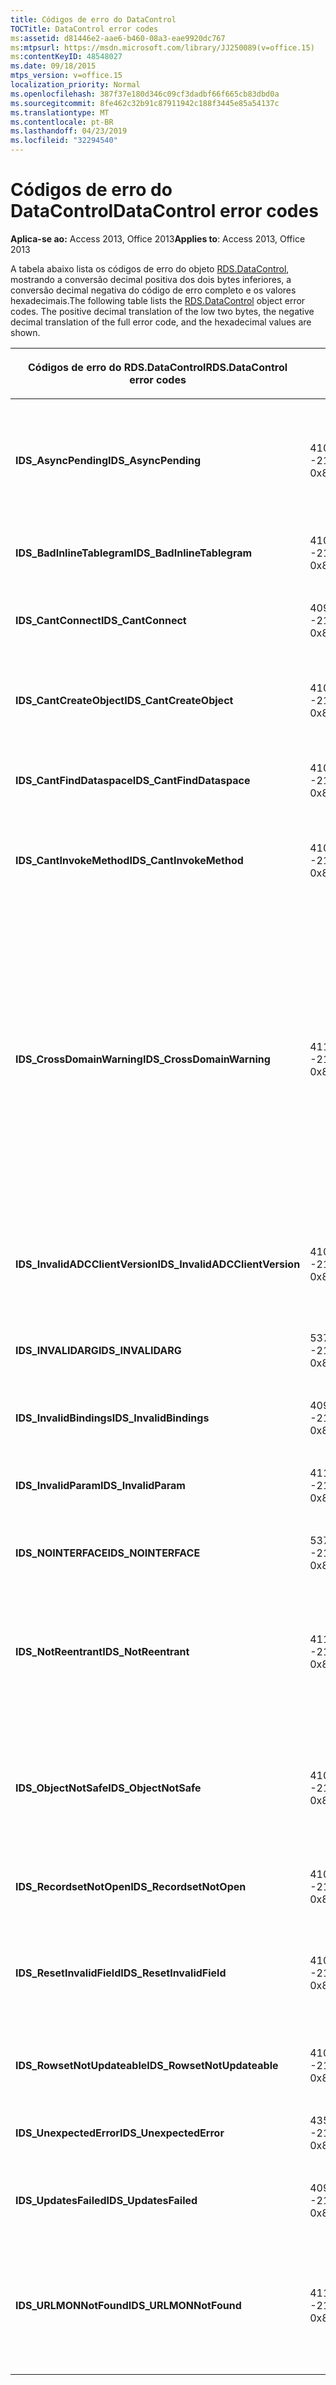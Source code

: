 ```yaml
---
title: Códigos de erro do DataControl
TOCTitle: DataControl error codes
ms:assetid: d81446e2-aae6-b460-08a3-eae9920dc767
ms:mtpsurl: https://msdn.microsoft.com/library/JJ250089(v=office.15)
ms:contentKeyID: 48548027
ms.date: 09/18/2015
mtps_version: v=office.15
localization_priority: Normal
ms.openlocfilehash: 387f37e180d346c09cf3dadbf66f665cb83dbd0a
ms.sourcegitcommit: 8fe462c32b91c87911942c188f3445e85a54137c
ms.translationtype: MT
ms.contentlocale: pt-BR
ms.lasthandoff: 04/23/2019
ms.locfileid: "32294540"
---
```

# <a name="datacontrol-error-codes"></a><span data-ttu-id="0b591-102">Códigos de erro do DataControl</span><span class="sxs-lookup"><span data-stu-id="0b591-102">DataControl error codes</span></span>


<span data-ttu-id="0b591-103">**Aplica-se ao:** Access 2013, Office 2013</span><span class="sxs-lookup"><span data-stu-id="0b591-103">**Applies to**: Access 2013, Office 2013</span></span>

<span data-ttu-id="0b591-p101">A tabela abaixo lista os códigos de erro do objeto [RDS.DataControl](datacontrol-object-rds.md), mostrando a conversão decimal positiva dos dois bytes inferiores, a conversão decimal negativa do código de erro completo e os valores hexadecimais.</span><span class="sxs-lookup"><span data-stu-id="0b591-p101">The following table lists the [RDS.DataControl](datacontrol-object-rds.md) object error codes. The positive decimal translation of the low two bytes, the negative decimal translation of the full error code, and the hexadecimal values are shown.</span></span>

<table>
<colgroup>
<col style="width: 33%" />
<col style="width: 33%" />
<col style="width: 33%" />
</colgroup>
<thead>
<tr class="header">
<th><p><span data-ttu-id="0b591-106">Códigos de erro do RDS.DataControl</span><span class="sxs-lookup"><span data-stu-id="0b591-106">RDS.DataControl error codes</span></span></p></th>
<th><p><span data-ttu-id="0b591-107">Número</span><span class="sxs-lookup"><span data-stu-id="0b591-107">Number</span></span></p></th>
<th><p><span data-ttu-id="0b591-108">Descrição</span><span class="sxs-lookup"><span data-stu-id="0b591-108">Description</span></span></p></th>
</tr>
</thead>
<tbody>
<tr class="odd">
<td><p><span data-ttu-id="0b591-109"><strong>IDS_AsyncPending</strong></span><span class="sxs-lookup"><span data-stu-id="0b591-109"><strong>IDS_AsyncPending</strong></span></span></p></td>
<td><p><span data-ttu-id="0b591-110">4107</span><span class="sxs-lookup"><span data-stu-id="0b591-110">4107</span></span><br />
<span data-ttu-id="0b591-111">-2146824175</span><span class="sxs-lookup"><span data-stu-id="0b591-111">-2146824175</span></span><br />
<span data-ttu-id="0b591-112">0x800A1011</span><span class="sxs-lookup"><span data-stu-id="0b591-112">0x800A1011</span></span></p></td>
<td><p><span data-ttu-id="0b591-113">A operação não pode ser executada enquanto houver uma operação assíncrona pendente.</span><span class="sxs-lookup"><span data-stu-id="0b591-113">Operation cannot be performed while async operation is pending.</span></span></p></td>
</tr>
<tr class="even">
<td><p><span data-ttu-id="0b591-114"><strong>IDS_BadInlineTablegram</strong></span><span class="sxs-lookup"><span data-stu-id="0b591-114"><strong>IDS_BadInlineTablegram</strong></span></span></p></td>
<td><p><span data-ttu-id="0b591-115">4105</span><span class="sxs-lookup"><span data-stu-id="0b591-115">4105</span></span><br />
<span data-ttu-id="0b591-116">-2146824183</span><span class="sxs-lookup"><span data-stu-id="0b591-116">-2146824183</span></span><br />
<span data-ttu-id="0b591-117">0x800A1009</span><span class="sxs-lookup"><span data-stu-id="0b591-117">0x800A1009</span></span></p></td>
<td><p><span data-ttu-id="0b591-118">Tablegram embutido inválido.</span><span class="sxs-lookup"><span data-stu-id="0b591-118">Bad inline tablegram.</span></span></p></td>
</tr>
<tr class="odd">
<td><p><span data-ttu-id="0b591-119"><strong>IDS_CantConnect</strong></span><span class="sxs-lookup"><span data-stu-id="0b591-119"><strong>IDS_CantConnect</strong></span></span></p></td>
<td><p><span data-ttu-id="0b591-120">4099</span><span class="sxs-lookup"><span data-stu-id="0b591-120">4099</span></span><br />
<span data-ttu-id="0b591-121">-2146824189</span><span class="sxs-lookup"><span data-stu-id="0b591-121">-2146824189</span></span><br />
<span data-ttu-id="0b591-122">0x800A1003</span><span class="sxs-lookup"><span data-stu-id="0b591-122">0x800A1003</span></span></p></td>
<td><p><span data-ttu-id="0b591-123">Não foi possível conectar ao servidor.</span><span class="sxs-lookup"><span data-stu-id="0b591-123">Cannot connect to server.</span></span></p></td>
</tr>
<tr class="even">
<td><p><span data-ttu-id="0b591-124"><strong>IDS_CantCreateObject</strong></span><span class="sxs-lookup"><span data-stu-id="0b591-124"><strong>IDS_CantCreateObject</strong></span></span></p></td>
<td><p><span data-ttu-id="0b591-125">4100</span><span class="sxs-lookup"><span data-stu-id="0b591-125">4100</span></span><br />
<span data-ttu-id="0b591-126">-2146824188</span><span class="sxs-lookup"><span data-stu-id="0b591-126">-2146824188</span></span><br />
<span data-ttu-id="0b591-127">0x800A1004</span><span class="sxs-lookup"><span data-stu-id="0b591-127">0x800A1004</span></span></p></td>
<td><p><span data-ttu-id="0b591-128">Não foi possível criar o objeto comercial.</span><span class="sxs-lookup"><span data-stu-id="0b591-128">Business object cannot be created.</span></span></p></td>
</tr>
<tr class="odd">
<td><p><span data-ttu-id="0b591-129"><strong>IDS_CantFindDataspace</strong></span><span class="sxs-lookup"><span data-stu-id="0b591-129"><strong>IDS_CantFindDataspace</strong></span></span></p></td>
<td><p><span data-ttu-id="0b591-130">4102</span><span class="sxs-lookup"><span data-stu-id="0b591-130">4102</span></span><br />
<span data-ttu-id="0b591-131">-2146824186</span><span class="sxs-lookup"><span data-stu-id="0b591-131">-2146824186</span></span><br />
<span data-ttu-id="0b591-132">0x800A1006</span><span class="sxs-lookup"><span data-stu-id="0b591-132">0x800A1006</span></span></p></td>
<td><p><span data-ttu-id="0b591-133">A propriedade Dataspace não é válida.</span><span class="sxs-lookup"><span data-stu-id="0b591-133">Dataspace property is not valid.</span></span></p></td>
</tr>
<tr class="even">
<td><p><span data-ttu-id="0b591-134"><strong>IDS_CantInvokeMethod</strong></span><span class="sxs-lookup"><span data-stu-id="0b591-134"><strong>IDS_CantInvokeMethod</strong></span></span></p></td>
<td><p><span data-ttu-id="0b591-135">4101</span><span class="sxs-lookup"><span data-stu-id="0b591-135">4101</span></span><br />
<span data-ttu-id="0b591-136">-2146824187</span><span class="sxs-lookup"><span data-stu-id="0b591-136">-2146824187</span></span><br />
<span data-ttu-id="0b591-137">0x800A1005</span><span class="sxs-lookup"><span data-stu-id="0b591-137">0x800A1005</span></span></p></td>
<td><p><span data-ttu-id="0b591-138">Não foi possível invocar o método no objeto comercial.</span><span class="sxs-lookup"><span data-stu-id="0b591-138">Method cannot be invoked on business object.</span></span></p></td>
</tr>
<tr class="odd">
<td><p><span data-ttu-id="0b591-139"><strong>IDS_CrossDomainWarning</strong></span><span class="sxs-lookup"><span data-stu-id="0b591-139"><strong>IDS_CrossDomainWarning</strong></span></span></p></td>
<td><p><span data-ttu-id="0b591-140">4112</span><span class="sxs-lookup"><span data-stu-id="0b591-140">4112</span></span><br />
<span data-ttu-id="0b591-141">-2146824170</span><span class="sxs-lookup"><span data-stu-id="0b591-141">-2146824170</span></span><br />
<span data-ttu-id="0b591-142">0x800A1016</span><span class="sxs-lookup"><span data-stu-id="0b591-142">0x800A1016</span></span></p></td>
<td><p><span data-ttu-id="0b591-143">Esta página acessa dados em outro domínio.</span><span class="sxs-lookup"><span data-stu-id="0b591-143">This page accesses data on another domain.</span></span> <span data-ttu-id="0b591-144">Você quer permitir isso?</span><span class="sxs-lookup"><span data-stu-id="0b591-144">Do you want to allow this?</span></span> <span data-ttu-id="0b591-145">Para evitar essa mensagem no Internet Explorer, você pode adicionar um site seguro à zona de sites confiáveis na guia <strong>segurança</strong> da caixa de diálogo <strong>Opções da Internet</strong> .</span><span class="sxs-lookup"><span data-stu-id="0b591-145">To avoid this message in Internet Explorer, you can add a secure website to your Trusted Sites zone on the <strong>Security</strong> tab of the <strong>Internet Options</strong> dialog box.</span></span></p></td>
</tr>
<tr class="even">
<td><p><span data-ttu-id="0b591-146"><strong>IDS_InvalidADCClientVersion</strong></span><span class="sxs-lookup"><span data-stu-id="0b591-146"><strong>IDS_InvalidADCClientVersion</strong></span></span></p></td>
<td><p><span data-ttu-id="0b591-147">4106</span><span class="sxs-lookup"><span data-stu-id="0b591-147">4106</span></span><br />
<span data-ttu-id="0b591-148">-2146824176</span><span class="sxs-lookup"><span data-stu-id="0b591-148">-2146824176</span></span><br />
<span data-ttu-id="0b591-149">0x800A1010</span><span class="sxs-lookup"><span data-stu-id="0b591-149">0x800A1010</span></span></p></td>
<td><p><span data-ttu-id="0b591-150">Versão de cliente RDS inVálida — o cliente é mais recente do que o servidor.</span><span class="sxs-lookup"><span data-stu-id="0b591-150">Invalid RDS Client Version — Client is newer than server.</span></span></p></td>
</tr>
<tr class="odd">
<td><p><span data-ttu-id="0b591-151"><strong>IDS_INVALIDARG</strong></span><span class="sxs-lookup"><span data-stu-id="0b591-151"><strong>IDS_INVALIDARG</strong></span></span></p></td>
<td><p><span data-ttu-id="0b591-152">5376</span><span class="sxs-lookup"><span data-stu-id="0b591-152">5376</span></span><br />
<span data-ttu-id="0b591-153">-2147019520</span><span class="sxs-lookup"><span data-stu-id="0b591-153">-2147019520</span></span><br />
<span data-ttu-id="0b591-154">0x80071500</span><span class="sxs-lookup"><span data-stu-id="0b591-154">0x80071500</span></span></p></td>
<td><p><span data-ttu-id="0b591-155">Um ou mais argumentos são inválidos.</span><span class="sxs-lookup"><span data-stu-id="0b591-155">One or more arguments are invalid.</span></span></p></td>
</tr>
<tr class="even">
<td><p><span data-ttu-id="0b591-156"><strong>IDS_InvalidBindings</strong></span><span class="sxs-lookup"><span data-stu-id="0b591-156"><strong>IDS_InvalidBindings</strong></span></span></p></td>
<td><p><span data-ttu-id="0b591-157">4097</span><span class="sxs-lookup"><span data-stu-id="0b591-157">4097</span></span><br />
<span data-ttu-id="0b591-158">-2146824191</span><span class="sxs-lookup"><span data-stu-id="0b591-158">-2146824191</span></span><br />
<span data-ttu-id="0b591-159">0x800A1001</span><span class="sxs-lookup"><span data-stu-id="0b591-159">0x800A1001</span></span></p></td>
<td><p><span data-ttu-id="0b591-160">Erro na propriedade Bindings.</span><span class="sxs-lookup"><span data-stu-id="0b591-160">Error in bindings property.</span></span></p></td>
</tr>
<tr class="odd">
<td><p><span data-ttu-id="0b591-161"><strong>IDS_InvalidParam</strong></span><span class="sxs-lookup"><span data-stu-id="0b591-161"><strong>IDS_InvalidParam</strong></span></span></p></td>
<td><p><span data-ttu-id="0b591-162">4110</span><span class="sxs-lookup"><span data-stu-id="0b591-162">4110</span></span><br />
<span data-ttu-id="0b591-163">-2146824172</span><span class="sxs-lookup"><span data-stu-id="0b591-163">-2146824172</span></span><br />
<span data-ttu-id="0b591-164">0x800A1014</span><span class="sxs-lookup"><span data-stu-id="0b591-164">0x800A1014</span></span></p></td>
<td><p><span data-ttu-id="0b591-165">Um ou mais argumentos são inválidos.</span><span class="sxs-lookup"><span data-stu-id="0b591-165">One or more arguments are invalid.</span></span></p></td>
</tr>
<tr class="even">
<td><p><span data-ttu-id="0b591-166"><strong>IDS_NOINTERFACE</strong></span><span class="sxs-lookup"><span data-stu-id="0b591-166"><strong>IDS_NOINTERFACE</strong></span></span></p></td>
<td><p><span data-ttu-id="0b591-167">5377</span><span class="sxs-lookup"><span data-stu-id="0b591-167">5377</span></span><br />
<span data-ttu-id="0b591-168">-2147019519</span><span class="sxs-lookup"><span data-stu-id="0b591-168">-2147019519</span></span><br />
<span data-ttu-id="0b591-169">0x80071501</span><span class="sxs-lookup"><span data-stu-id="0b591-169">0x80071501</span></span></p></td>
<td><p><span data-ttu-id="0b591-170">Não há suporte para essa interface.</span><span class="sxs-lookup"><span data-stu-id="0b591-170">No such interface is supported.</span></span></p></td>
</tr>
<tr class="odd">
<td><p><span data-ttu-id="0b591-171"><strong>IDS_NotReentrant</strong></span><span class="sxs-lookup"><span data-stu-id="0b591-171"><strong>IDS_NotReentrant</strong></span></span></p></td>
<td><p><span data-ttu-id="0b591-172">4111</span><span class="sxs-lookup"><span data-stu-id="0b591-172">4111</span></span><br />
<span data-ttu-id="0b591-173">-2146824171</span><span class="sxs-lookup"><span data-stu-id="0b591-173">-2146824171</span></span><br />
<span data-ttu-id="0b591-174">0x800A1015</span><span class="sxs-lookup"><span data-stu-id="0b591-174">0x800A1015</span></span></p></td>
<td><p><span data-ttu-id="0b591-175">A solicitação não pode ser executada enquanto o manipulador de eventos estiver processando.</span><span class="sxs-lookup"><span data-stu-id="0b591-175">Request cannot be executed while the event handler is still processing.</span></span></p></td>
</tr>
<tr class="even">
<td><p><span data-ttu-id="0b591-176"><strong>IDS_ObjectNotSafe</strong></span><span class="sxs-lookup"><span data-stu-id="0b591-176"><strong>IDS_ObjectNotSafe</strong></span></span></p></td>
<td><p><span data-ttu-id="0b591-177">4103</span><span class="sxs-lookup"><span data-stu-id="0b591-177">4103</span></span><br />
<span data-ttu-id="0b591-178">-2146824185</span><span class="sxs-lookup"><span data-stu-id="0b591-178">-2146824185</span></span><br />
<span data-ttu-id="0b591-179">0x800A1007</span><span class="sxs-lookup"><span data-stu-id="0b591-179">0x800A1007</span></span></p></td>
<td><p><span data-ttu-id="0b591-180">As configurações de segurança deste computador proíbem a criação do objeto comercial.</span><span class="sxs-lookup"><span data-stu-id="0b591-180">Safety settings on this computer prohibit creation of business object.</span></span></p></td>
</tr>
<tr class="odd">
<td><p><span data-ttu-id="0b591-181"><strong>IDS_RecordsetNotOpen</strong></span><span class="sxs-lookup"><span data-stu-id="0b591-181"><strong>IDS_RecordsetNotOpen</strong></span></span></p></td>
<td><p><span data-ttu-id="0b591-182">4109</span><span class="sxs-lookup"><span data-stu-id="0b591-182">4109</span></span><br />
<span data-ttu-id="0b591-183">-2146824173</span><span class="sxs-lookup"><span data-stu-id="0b591-183">-2146824173</span></span><br />
<span data-ttu-id="0b591-184">0x800A1013</span><span class="sxs-lookup"><span data-stu-id="0b591-184">0x800A1013</span></span></p></td>
<td><p><span data-ttu-id="0b591-185"><strong>Recordset</strong> não está aberto.</span><span class="sxs-lookup"><span data-stu-id="0b591-185"><strong>Recordset</strong> is not open.</span></span></p></td>
</tr>
<tr class="even">
<td><p><span data-ttu-id="0b591-186"><strong>IDS_ResetInvalidField</strong></span><span class="sxs-lookup"><span data-stu-id="0b591-186"><strong>IDS_ResetInvalidField</strong></span></span></p></td>
<td><p><span data-ttu-id="0b591-187">4108</span><span class="sxs-lookup"><span data-stu-id="0b591-187">4108</span></span><br />
<span data-ttu-id="0b591-188">-2146824174</span><span class="sxs-lookup"><span data-stu-id="0b591-188">-2146824174</span></span><br />
<span data-ttu-id="0b591-189">0x800A1012</span><span class="sxs-lookup"><span data-stu-id="0b591-189">0x800A1012</span></span></p></td>
<td><p><span data-ttu-id="0b591-190">A coluna especificada em <strong>SortColumn</strong> ou <strong>FilterColumn</strong> não existe.</span><span class="sxs-lookup"><span data-stu-id="0b591-190">Column specified in <strong>SortColumn</strong> or <strong>FilterColumn</strong> does not exist.</span></span></p></td>
</tr>
<tr class="odd">
<td><p><span data-ttu-id="0b591-191"><strong>IDS_RowsetNotUpdateable</strong></span><span class="sxs-lookup"><span data-stu-id="0b591-191"><strong>IDS_RowsetNotUpdateable</strong></span></span></p></td>
<td><p><span data-ttu-id="0b591-192">4104</span><span class="sxs-lookup"><span data-stu-id="0b591-192">4104</span></span><br />
<span data-ttu-id="0b591-193">-2146824184</span><span class="sxs-lookup"><span data-stu-id="0b591-193">-2146824184</span></span><br />
<span data-ttu-id="0b591-194">0x800A1008</span><span class="sxs-lookup"><span data-stu-id="0b591-194">0x800A1008</span></span></p></td>
<td><p><span data-ttu-id="0b591-195">O conjunto de linhas não pode ser atualizado.</span><span class="sxs-lookup"><span data-stu-id="0b591-195">Rowset not updateable.</span></span></p></td>
</tr>
<tr class="even">
<td><p><span data-ttu-id="0b591-196"><strong>IDS_UnexpectedError</strong></span><span class="sxs-lookup"><span data-stu-id="0b591-196"><strong>IDS_UnexpectedError</strong></span></span></p></td>
<td><p><span data-ttu-id="0b591-197">4351</span><span class="sxs-lookup"><span data-stu-id="0b591-197">4351</span></span><br />
<span data-ttu-id="0b591-198">-2146823937</span><span class="sxs-lookup"><span data-stu-id="0b591-198">-2146823937</span></span><br />
<span data-ttu-id="0b591-199">0x800A10FF</span><span class="sxs-lookup"><span data-stu-id="0b591-199">0x800A10FF</span></span></p></td>
<td><p><span data-ttu-id="0b591-200">Erro inesperado.</span><span class="sxs-lookup"><span data-stu-id="0b591-200">Unexpected error.</span></span></p></td>
</tr>
<tr class="odd">
<td><p><span data-ttu-id="0b591-201"><strong>IDS_UpdatesFailed</strong></span><span class="sxs-lookup"><span data-stu-id="0b591-201"><strong>IDS_UpdatesFailed</strong></span></span></p></td>
<td><p><span data-ttu-id="0b591-202">4098</span><span class="sxs-lookup"><span data-stu-id="0b591-202">4098</span></span><br />
<span data-ttu-id="0b591-203">-2146824190</span><span class="sxs-lookup"><span data-stu-id="0b591-203">-2146824190</span></span><br />
<span data-ttu-id="0b591-204">0x800A1002</span><span class="sxs-lookup"><span data-stu-id="0b591-204">0x800A1002</span></span></p></td>
<td><p><span data-ttu-id="0b591-205">Não foi possível atualizar o banco de dados.</span><span class="sxs-lookup"><span data-stu-id="0b591-205">Unable to update database.</span></span></p></td>
</tr>
<tr class="even">
<td><p><span data-ttu-id="0b591-206"><strong>IDS_URLMONNotFound</strong></span><span class="sxs-lookup"><span data-stu-id="0b591-206"><strong>IDS_URLMONNotFound</strong></span></span></p></td>
<td><p><span data-ttu-id="0b591-207">4119</span><span class="sxs-lookup"><span data-stu-id="0b591-207">4119</span></span><br />
<span data-ttu-id="0b591-208">-2146824169</span><span class="sxs-lookup"><span data-stu-id="0b591-208">-2146824169</span></span><br />
<span data-ttu-id="0b591-209">0x800A1017</span><span class="sxs-lookup"><span data-stu-id="0b591-209">0x800A1017</span></span></p></td>
<td><p><span data-ttu-id="0b591-210">A propriedade <strong>URL</strong> do DataControl requer o arquivo do sistema Urlmon.dll, que não foi encontrado.</span><span class="sxs-lookup"><span data-stu-id="0b591-210">DataControl <strong>URL</strong> property requires the system file Urlmon.dll, which cannot be found.</span></span></p></td>
</tr>
</tbody>
</table>

